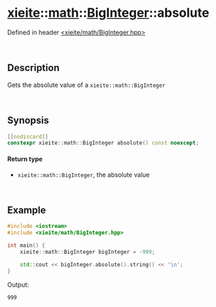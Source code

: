 # [xieite](../../xieite.md)\:\:[math](../../math.md)\:\:[BigInteger](../BigInteger.md)\:\:absolute
Defined in header [<xieite/math/BigInteger.hpp>](../../../include/xieite/math/BigInteger.hpp)

&nbsp;

## Description
Gets the absolute value of a `xieite::math::BigInteger`

&nbsp;

## Synopsis
```cpp
[[nodiscard]]
constexpr xieite::math::BigInteger absolute() const noexcept;
```
#### Return type
- `xieite::math::BigInteger`, the absolute value

&nbsp;

## Example
```cpp
#include <iostream>
#include <xieite/math/BigInteger.hpp>

int main() {
    xieite::math::BigInteger bigInteger = -999;

    std::cout << bigInteger.absolute().string() << '\n';
}
```
Output:
```
999
```
